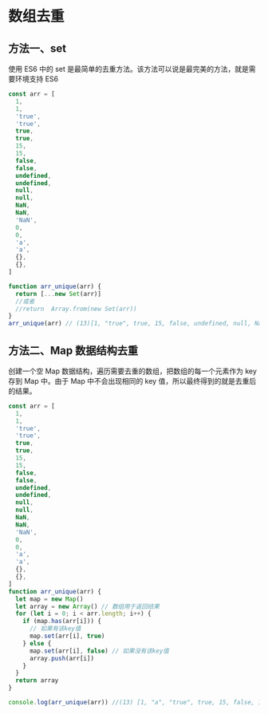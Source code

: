 # 数组去重

## 方法一、set

使用 ES6 中的 set 是最简单的去重方法。该方法可以说是最完美的方法，就是需要环境支持 ES6

```js
const arr = [
  1,
  1,
  'true',
  'true',
  true,
  true,
  15,
  15,
  false,
  false,
  undefined,
  undefined,
  null,
  null,
  NaN,
  NaN,
  'NaN',
  0,
  0,
  'a',
  'a',
  {},
  {},
]

function arr_unique(arr) {
  return [...new Set(arr)]
  //或者
  //return  Array.from(new Set(arr))
}
arr_unique(arr) // (13)[1, "true", true, 15, false, undefined, null, NaN, "NaN", 0, "a", {…}, {…}]
```

## 方法二、Map 数据结构去重

创建一个空 Map 数据结构，遍历需要去重的数组，把数组的每一个元素作为 key 存到 Map 中。由于 Map 中不会出现相同的 key 值，所以最终得到的就是去重后的结果。

```js
const arr = [
  1,
  1,
  'true',
  'true',
  true,
  true,
  15,
  15,
  false,
  false,
  undefined,
  undefined,
  null,
  null,
  NaN,
  NaN,
  'NaN',
  0,
  0,
  'a',
  'a',
  {},
  {},
]
function arr_unique(arr) {
  let map = new Map()
  let array = new Array() // 数组用于返回结果
  for (let i = 0; i < arr.length; i++) {
    if (map.has(arr[i])) {
      // 如果有该key值
      map.set(arr[i], true)
    } else {
      map.set(arr[i], false) // 如果没有该key值
      array.push(arr[i])
    }
  }
  return array
}

console.log(arr_unique(arr)) //(13) [1, "a", "true", true, 15, false, 1, {…}, null, NaN, NaN, "NaN", 0, "a", {…}, undefined
```
